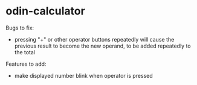 # odin-calculator

Bugs to fix:
- pressing "+" or other operator buttons repeatedly will cause the previous result to become the new operand, to be added repeatedly to the total

Features to add:
- make displayed number blink when operator is pressed